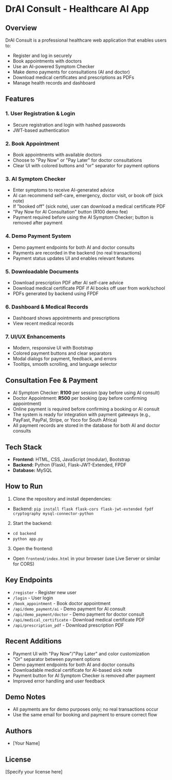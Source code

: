 
# DrAI Consult - Healthcare AI App

## Overview
DrAI Consult is a professional healthcare web application that enables users to:
- Register and log in securely
- Book appointments with doctors
- Use an AI-powered Symptom Checker
- Make demo payments for consultations (AI and doctor)
- Download medical certificates and prescriptions as PDFs
- Manage health records and dashboard

## Features

### 1. User Registration & Login
- Secure registration and login with hashed passwords
- JWT-based authentication

### 2. Book Appointment
- Book appointments with available doctors
- Choose to "Pay Now" or "Pay Later" for doctor consultations
- Clear UI with colored buttons and "or" separator for payment options

### 3. AI Symptom Checker
- Enter symptoms to receive AI-generated advice
- AI can recommend self-care, emergency, doctor visit, or book off (sick note)
- If "booked off" (sick note), user can download a medical certificate PDF
- "Pay Now for AI Consultation" button (R100 demo fee)
- Payment required before using the AI Symptom Checker; button is removed after payment

### 4. Demo Payment System
- Demo payment endpoints for both AI and doctor consults
- Payments are recorded in the backend (no real transactions)
- Payment status updates UI and enables relevant features

### 5. Downloadable Documents
- Download prescription PDF after AI self-care advice
- Download medical certificate PDF if AI books off user from work/school
- PDFs generated by backend using FPDF

### 6. Dashboard & Medical Records
- Dashboard shows appointments and prescriptions
- View recent medical records

### 7. UI/UX Enhancements
- Modern, responsive UI with Bootstrap
- Colored payment buttons and clear separators
- Modal dialogs for payment, feedback, and errors
- Tooltips, smooth scrolling, and language selector

## Consultation Fee & Payment
- AI Symptom Checker: **R100** per session (pay before using AI consult)
- Doctor Appointment: **R500** per booking (pay before confirming appointment)
- Online payment is required before confirming a booking or AI consult
- The system is ready for integration with payment gateways (e.g., PayFast, PayPal, Stripe, or Yoco for South Africa)
- All payment records are stored in the database for both AI and doctor consults

## Tech Stack
- **Frontend:** HTML, CSS, JavaScript (modular), Bootstrap
- **Backend:** Python (Flask), Flask-JWT-Extended, FPDF
- **Database:** MySQL

## How to Run
1. Clone the repository and install dependencies:
  - Backend: `pip install flask flask-cors flask-jwt-extended fpdf cryptography mysql-connector-python`
2. Start the backend:
  - `cd backend`
  - `python app.py`
3. Open the frontend:
  - Open `frontend/index.html` in your browser (use Live Server or similar for CORS)

## Key Endpoints
- `/register` - Register new user
- `/login` - User login
- `/book_appointment` - Book doctor appointment
- `/api/demo_payment/ai` - Demo payment for AI consult
- `/api/demo_payment/doctor` - Demo payment for doctor consult
- `/api/medical_certificate` - Download medical certificate PDF
- `/api/prescription_pdf` - Download prescription PDF

## Recent Additions
- Payment UI with "Pay Now"/"Pay Later" and color customization
- "Or" separator between payment options
- Demo payment endpoints for both AI and doctor consults
- Downloadable medical certificate for AI-based sick note
- Payment button for AI Symptom Checker is removed after payment
- Improved error handling and user feedback

## Demo Notes
- All payments are for demo purposes only; no real transactions occur
- Use the same email for booking and payment to ensure correct flow

## Authors
- [Your Name]

## License
[Specify your license here]

